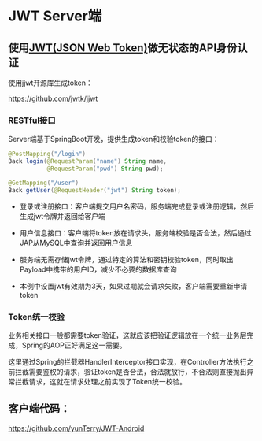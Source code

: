
# JWT Server端

## 使用[JWT(JSON Web Token)](https://jwt.io/)做无状态的API身份认证

使用jjwt开源库生成token：

https://github.com/jwtk/jjwt

### RESTful接口

Server端基于SpringBoot开发，提供生成token和校验token的接口：

```java
@PostMapping("/login")
Back login(@RequestParam("name") String name,
           @RequestParam("pwd") String pwd);

@GetMapping("/user")
Back getUser(@RequestHeader("jwt") String token);
```

+ 登录或注册接口：客户端提交用户名密码，服务端完成登录或注册逻辑，然后生成jwt令牌并返回给客户端

+ 用户信息接口：客户端将token放在请求头，服务端校验是否合法，然后通过JAP从MySQL中查询并返回用户信息

+ 服务端无需存储jwt令牌，通过特定的算法和密钥校验token，同时取出Payload中携带的用户ID，减少不必要的数据库查询

+ 本例中设置jwt有效期为3天，如果过期就会请求失败，客户端需要重新申请token

### Token统一校验

业务相关接口一般都需要token验证，这就应该把验证逻辑放在一个统一业务层完成，Spring的AOP正好满足这一需要。

这里通过Spring的拦截器HandlerInterceptor接口实现，在Controller方法执行之前拦截需要鉴权的请求，验证token是否合法，合法就放行，不合法则直接抛出异常拦截请求，这就在请求处理之前实现了Token统一校验。

## 客户端代码：

https://github.com/yunTerry/JWT-Android